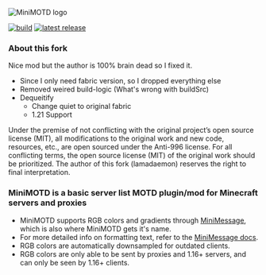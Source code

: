 ![MiniMOTD logo](https://i.imgur.com/CXWwjOJ.png)

[![build](https://img.shields.io/github/checks-status/jpenilla/MiniMOTD/master?label=build)](https://github.com/jpenilla/MiniMOTD/actions) [![latest release](https://img.shields.io/github/v/release/jpenilla/MiniMOTD)](https://github.com/jpenilla/MiniMOTD/releases)

### About this fork

Nice mod but the author is 100% brain dead so I fixed it.
  - Since I only need fabric version, so I dropped everything else
  - Removed weired build-logic (What's wrong with buildSrc)
  - Dequeitify
    - Change quiet to original fabric
    - 1.21 Support

Under the premise of not conflicting with the original project’s open source license (MIT), 
all modifications to the original work and new code, resources, etc., are open sourced under the Anti-996 license.
For all conflicting terms, the open source license (MIT) of the original work should be prioritized.
The author of this fork (lamadaemon) reserves the right to final interpretation.

### MiniMOTD is a basic server list MOTD plugin/mod for Minecraft servers and proxies

- MiniMOTD supports RGB colors and gradients through [MiniMessage](https://github.com/KyoriPowered/adventure-text-minimessage), which is also where MiniMOTD gets it's name.
- For more detailed info on formatting text, refer to the [MiniMessage docs](https://docs.adventure.kyori.net/minimessage.html).
- RGB colors are automatically downsampled for outdated clients.
- RGB colors are only able to be sent by proxies and 1.16+ servers, and can only be seen by 1.16+ clients.
